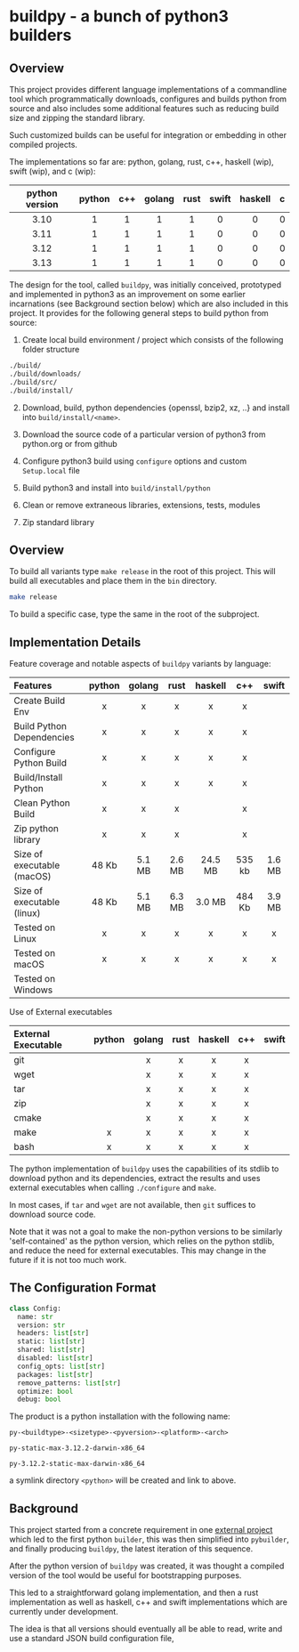 # buildpy - a bunch of python3 builders

## Overview

This project provides different language implementations of a commandline tool which programmatically downloads, configures and builds python from source and also includes some additional features such as reducing build size and zipping the standard library.

Such customized builds can be useful for integration or embedding in other compiled projects.

The implementations so far are: python, golang, rust, c++, haskell (wip), swift (wip), and c (wip):

| python version    | python | c++    | golang | rust   | swift  | haskell |    c    |
| :---------------: | :----: | :----: | :----: | :----: | :----: | :----:  | :----:  |
| 3.10              |    1   |    1   |    1   |    1   |    0   |    0    |    0    |
| 3.11              |    1   |    1   |    1   |    1   |    0   |    0    |    0    |
| 3.12              |    1   |    1   |    1   |    1   |    0   |    0    |    0    |
| 3.13              |    1   |    1   |    1   |    1   |    0   |    0    |    0    |


The design for the tool, called `buildpy`, was initially conceived, prototyped and implemented in python3 as an improvement on some earlier incarnations (see Background section below) which are also included in this project. It provides for the following general steps to build python from source:

1. Create local build environment / project which consists of the following folder structure

```bash
./build/
./build/downloads/
./build/src/
./build/install/
```

2. Download, build, python dependencies {openssl, bzip2, xz, ..} and install into `build/install/<name>`.

3. Download the source code of a particular version of python3 from python.org or from github

4. Configure python3 build using `configure` options and custom `Setup.local` file

5. Build python3 and install into `build/install/python`

6. Clean or remove extraneous libraries, extensions, tests, modules

7. Zip standard library


## Overview

To build all variants type `make release` in the root of this project. This will build all executables and place them in the `bin` directory.

```bash
make release
```

To build a specific case, type the same in the root of the subproject.


## Implementation Details

Feature coverage and notable aspects of `buildpy` variants by language:

| Features                   |  python | golang   | rust     | haskell  | c++      | swift    |
| :------------------------- | :------:| :------: | :------: | :------: | :------: | :------: |
| Create Build Env           | x       | x        | x        | x        | x        |          |
| Build Python Dependencies  | x       | x        | x        | x        | x        |          |
| Configure Python Build     | x       | x        | x        | x        | x        |          |
| Build/Install Python       | x       | x        | x        | x        | x        |          |
| Clean Python Build         | x       | x        | x        |          | x        |          |
| Zip python library         | x       | x        | x        |          | x        |          |
| Size of executable (macOS) | 48 Kb   | 5.1 MB   | 2.6 MB   | 24.5 MB  | 535 kb   | 1.6 MB   |
| Size of executable (linux) | 48 Kb   | 5.1 MB   | 6.3 MB   | 3.0 MB   | 484 Kb   | 3.9 MB   |
| Tested on Linux            | x       | x        | x        | x        | x        | x        |
| Tested on macOS            | x       | x        | x        | x        | x        | x        |
| Tested on Windows          |         |          |          |          |          |          |


Use of External executables

| External Executable        |  python | golang   | rust     | haskell  | c++      | swift    |
| :------------------------- | :------:| :------: | :------: | :------: | :------: | :------: |
| git                        |         | x        | x        | x        | x        |          |
| wget                       |         | x        | x        | x        | x        |          |
| tar                        |         | x        | x        | x        | x        |          |
| zip                        |         | x        | x        | x        | x        |          |
| cmake                      |         | x        | x        | x        | x        |          |
| make                       | x       | x        | x        | x        | x        |          |
| bash                       | x       | x        | x        | x        | x        |          |

The python implementation of `buildpy` uses the capabilities of its stdlib to download python and its dependencies, extract the results and uses external executables when calling `./configure` and `make`.

In most cases, if `tar` and `wget` are not available, then `git` suffices to download source code.

Note that it was not a goal to make the non-python versions to be similarly 'self-contained' as the python version, which relies on the python stdlib, and reduce the need for external executables. This may change in the future if it is not too much work.




## The Configuration Format

```python
class Config:
  name: str
  version: str
  headers: list[str]
  static: list[str]
  shared: list[str]
  disabled: list[str]
  config_opts: list[str]
  packages: list[str]
  remove_patterns: list[str]
  optimize: bool
  debug: bool
```

The product is a python installation with the following name:

`py-<buildtype>-<sizetype>-<pyversion>-<platform>-<arch>`


`py-static-max-3.12.2-darwin-x86_64`


`py-3.12.2-static-max-darwin-x86_64`

a symlink directory `<python>` will be created and link to above.


## Background

This project started from a concrete requirement in one [external project](https://github.com/shakfu/py-js) which led to the first python `builder`, this was then simplified into `pybuilder`, and finally producing `buildpy`, the latest iteration of this sequence.

After the python version of `buildpy` was created, it was thought a compiled version of the tool would be useful for bootstrapping purposes.

This led to a straightforward golang implementation, and then a rust implementation as well as haskell, c++ and swift implementations which are currently under development.

The idea is that all versions should eventually all be able to read, write and use a standard JSON build configuration file,



